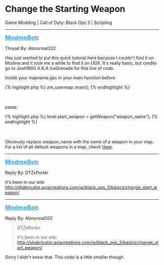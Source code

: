 # Change the Starting Weapon
Game Modding | Call of Duty: Black Ops 3 | Scripting

---
<strong style="font-size: 1.4em;"><span style="text-decoration: underline;text-decoration-color: #34a7f9;"><span style="color:#34a7f9;">ModmeBot</span></span>:</strong>

<p>Thread By: Abnormal202<br /><p style="text-align:left;">Hey just wanted to put this quick tutorial here because I couldn&#39;t find it on Modme and it took me a while to find it on UGX. It&#39;s really basic, but credits go to Josh1600 A.K.A IceGrenade for this line of code.</p><p style="text-align:left;"></p><p style="text-align:left;">Inside your mapname.gsc in your main function before</p>{% highlight php %}
zm_usermap::main();
{% endhighlight %}
<br /><br /><br /><p style="text-align:left;">paste:</p><p style="text-align:left;"></p><p style="text-align:left;"></p>{% highlight php %}
level.start_weapon = getWeapon("weapon_name");
{% endhighlight %}
<br /><br /><br /><p style="text-align:left;">Obviously replace weapon_name with the name of a weapon in your map. For a list of all default weapons in a map, check <a href="https://ugx-mods.com/forum/index.php/topic,13605.0.html">Here</a>.</p><p style="text-align:left;"></p></p>

---
<strong style="font-size: 1.4em;"><span style="text-decoration: underline;text-decoration-color: #34a7f9;"><span style="color:#34a7f9;">ModmeBot</span></span>:</strong>

<p>Reply By: DTZxPorter<br /><p style="text-align:left;">It&#39;s been in our wiki <a href="http://phabricator.aviacreations.com/w/black_ops_3/basics/change_start_weapon/">http://phabricator.aviacreations.com/w/black_ops_3/basics/change_start_weapon/</a> </p></p>

---
<strong style="font-size: 1.4em;"><span style="text-decoration: underline;text-decoration-color: #34a7f9;"><span style="color:#34a7f9;">ModmeBot</span></span>:</strong>

<p>Reply By: Abnormal202<br /><blockquote><em>DTZxPorter</em><p style="text-align:left;">It&#39;s been in our wiki <a href="http://phabricator.aviacreations.com/w/black_ops_3/basics/change_start_weapon/">http://phabricator.aviacreations.com/w/black_ops_3/basics/change_start_weapon/</a> </p></blockquote><p style="text-align:left;">Sorry I didn&#39;t know that. This code is a little smaller though.</p></p>
